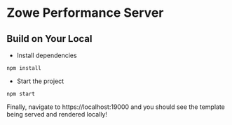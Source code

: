 # Zowe Performance Server

## Build on Your Local

- Install dependencies

```
npm install
```

- Start the project

```
npm start
```

Finally, navigate to https://localhost:19000 and you should see the template being served and rendered locally!
